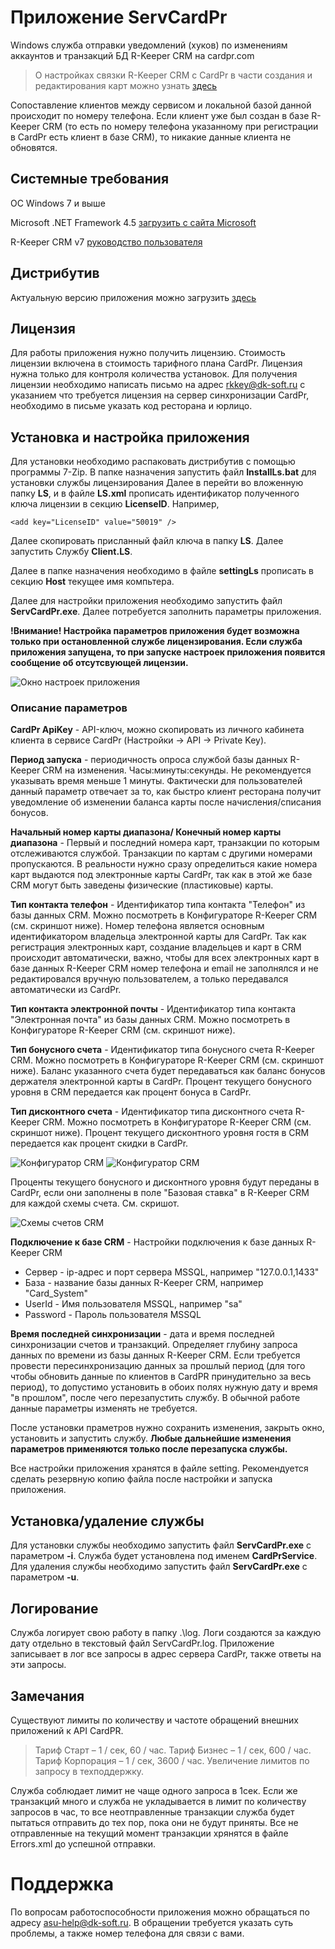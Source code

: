 # Приложение ServCardPr
Windows служба отправки уведомлений (хуков) по изменениям аккаунтов и транзакций БД R-Keeper CRM на cardpr.com

> О настройках связки R-Keeper CRM с CardPr в части создания и редактирования карт можно узнать [здесь](http://help.cardpr.com/ru/articles/2689332-%D0%B8%D0%BD%D1%82%D0%B5%D0%B3%D1%80%D0%B0%D1%86%D0%B8%D1%8F-%D1%81-r-keeper)

Сопоставление клиентов между сервисом и локальной базой данной происходит по номеру телефона. Если клиент уже был создан в базе R-Keeper CRM (то есть по номеру телефона указанному при регистрации в CardPr есть клиент в базе CRM), то никакие данные клиента не обновятся. 

## Системные требования
ОС Windows 7 и выше

Microsoft .NET Framework 4.5 [загрузить с сайта Microsoft](https://www.microsoft.com/ru-ru/download/details.aspx?id=30653)

R-Keeper CRM v7 [руководство пользователя](https://docs.ucs.ru/uploads/r-keeper_crm_V7_user_manual.pdf)

## Дистрибутив
Актуальную версию приложения можно загрузить [здесь](bin)

## Лицензия
Для работы приложения нужно получить лицензию. Стоимость лицензии включена в стоимость тарифного плана CardPr. Лицензия нужна только для контроля количества установок.
Для получения лицензии необходимо написать письмо на адрес rkkey@dk-soft.ru c указанием что требуется лицензия на сервер синхронизации CardPr, необходимо в письме указать код ресторана и юрлицо.

## Установка и настройка приложения
Для установки необходимо распаковать дистрибутив с помощью программы 7-Zip.
В папке назначения запустить файл **InstallLs.bat** для установки службы лицензирования
Далее в перейти во вложенную папку **LS**, и в файле **LS.xml** прописать идентификатор полученного ключа лицензии в секцию **LicenseID**. Например, 

`<add key="LicenseID" value="50019" />`

Далее скопировать присланный файл ключа в папку **LS**.
Далее запустить Службу **Client.LS**.

Далее в папке назначения необходимо в файле **settingLs** прописать в секцию **Host** текущее имя компьтера.

Далее для настройки приложения необходимо запустить файл **ServCardPr.exe**.
Далее потребуется заполнить параметры приложения.

**!Внимание! Настройка параметров приложения будет возможна только при остановленной службе лицензирования. Если служба приложения запущена, то при запуске настроек приложения появится сообщение об отсутсвующей лицензии.**  
 
![Окно настроек приложения](images/settings_empty.jpg?raw=true "Окно настроек приложения")

### Описание параметров

**CardPr ApiKey** - API-ключ, можно скопировать из личного кабинета клиента в сервисе CardPr (Настройки -> API -> Private Key).

**Период запуска** - периодичность опроса службой базы данных R-Keeper CRM на изменения. Часы:минуты:секунды. Не рекомендуется указывать время меньше 1 минуты. Фактически для пользователей данный параметр отвечает за то, как быстро клиент ресторана получит уведомление об изменении баланса карты после начисления/списания бонусов.

**Начальный номер карты диапазона/ Конечный номер карты диапазона** - Первый и последний номера карт, транзакции по которым отслеживаются службой. Транзакции по картам с другими номерами пропускаются. В реальности нужно сразу определиться какие номера карт выдаются под электронные карты CardPr, так как в этой же базе CRM могут быть заведены физические (пластиковые) карты.

**Тип контакта телефон** - Идентификатор типа контакта "Телефон" из базы данных CRM. Можно посмотреть в Конфигураторе R-Keeper CRM (см. скриншот ниже). Номер телефона является основным идентификатором владельца электронной карты для CardPr. Так как регистрация электронных карт, создание владельцев и карт в CRM происходит автоматически, важно, чтобы для всех электронных карт в базе данных R-Keeper CRM номер телефона и email не заполнялся и не редактировался вручную пользователем, а только передавался автоматически из CardPr.

**Тип контакта электронной почты** - Идентификатор типа контакта "Электронная почта" из базы данных CRM. Можно посмотреть в Конфигураторе R-Keeper CRM (см. скриншот ниже).

**Тип бонусного счета** - Идентификатор типа бонусного счета R-Keeper CRM. Можно посмотреть в Конфигураторе R-Keeper CRM (см. скриншот ниже). Баланс указанного счета будет передаваться как баланс бонусов держателя электронной карты в CardPr. Процент текущего бонусного уровня в CRM передается как процент бонуса в CardPr.

**Тип дисконтного счета** - Идентификатор типа дисконтного счета R-Keeper CRM. Можно посмотреть в Конфигураторе R-Keeper CRM (см. скриншот ниже). Процент текущего дисконтного уровня гостя в CRM передается как процент скидки в CardPr.

![Конфигуратор CRM](images/crm_configurator_2.jpg?raw=true "Конфигуратор CRM")
![Конфигуратор CRM](images/crm_configurator_1.jpg?raw=true "Конфигуратор CRM")

Проценты текущего бонусного и дисконтного уровня будут переданы в CardPr, если они заполнены в поле "Базовая ставка" в R-Keeper CRM для каждой схемы счета. См. скришот.

![Схемы счетов CRM](images/schemas_crm.jpg?raw=true "Схемы счетов CRM")

**Подключение к базе CRM** - Настройки подключения к базе данных R-Keeper CRM
- Сервер - ip-адрес и порт сервера MSSQL, например "127.0.0.1,1433"
- База - название базы данных R-Keeper CRM, например "Card_System"
- UserId - Имя пользователя MSSQL, например "sa"
- Password - Пароль пользователя MSSQL

**Время последней синхронизации** - дата и время последней синхронизации счетов и транзакций. Определяет глубину запроса данных по времени из базы данных R-Keeper CRM. Если требуется провести пересинхронизацию данных за прошлый период (для того чтобы обновить данные по клиентов в CardPR принудительно за весь период), то допустимо установить в обоих полях нужную дату и время "в прошлом", после чего перезапустить службу. В обычной работе данные параметры изменять не требуется.

После установки праметров нужно сохранить изменения, закрыть окно, установить и запустить службу. **Любые дальнейшие изменения параметров применяются только после перезапуска службы.**

Все настройки приложения хранятся в файле setting. Рекомендуется сделать резервную копию файла после настройки и запуска приложения.

## Установка/удаление службы
Для установки службы необходимо запустить файл **ServCardPr.exe** с параметром **-i**. Служба будет установлена под именем **CardPrService**.
Для удаления службы необходимо запустить файл **ServCardPr.exe** с параметром **-u**.

## Логирование
Служба логирует свою работу в папку .\log. Логи создаются за каждую дату отдельно в текстовый файл ServCardPr.log. Приложение записывает в лог все запросы в адрес сервера CardPr, также ответы на эти запросы.

## Замечания

Существуют лимиты по количеству и частоте обращений внешних приложений к API CardPR.

> Тариф Старт – 1 / сек, 60 / час.
> Тариф Бизнес – 1 / сек, 600 / час.
> Тариф Корпорация – 1 / сек, 3600 / час.
> Увеличение лимитов по запросу в техподдержку.

Служба соблюдает лимит не чаще одного запроса в 1сек. Если же транзакций много и служба не укладывается в лимит по количеству запросов в час, то все неотправленные транзакции служба будет  пытаться отправить до тех пор, пока они не будут приняты.
Все не отправленные на текущий момент транзакции хрянятся в файле Errors.xml до успешной отправки.  

# Поддержка

По вопросам работоспособности приложения можно обращаться по адресу asu-help@dk-soft.ru. В обращении требуется указать суть проблемы, а также номер телефона для связи с вами.
